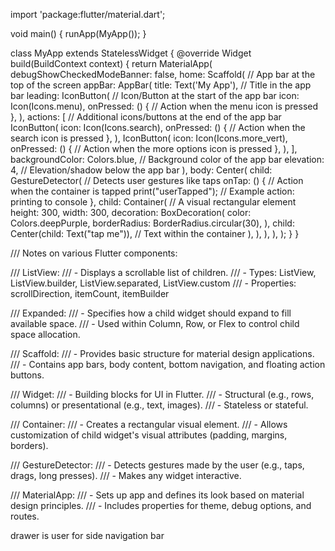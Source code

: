 import 'package:flutter/material.dart';

void main() {
  runApp(MyApp());
}

class MyApp extends StatelessWidget {
  @override
  Widget build(BuildContext context) {
    return MaterialApp(
      debugShowCheckedModeBanner: false,
      home: Scaffold(
        // App bar at the top of the screen
        appBar: AppBar(
          title: Text('My App'), // Title in the app bar
          leading: IconButton( // Icon/Button at the start of the app bar
            icon: Icon(Icons.menu),
            onPressed: () {
              // Action when the menu icon is pressed
            },
          ),
          actions: <Widget>[ // Additional icons/buttons at the end of the app bar
            IconButton(
              icon: Icon(Icons.search),
              onPressed: () {
                // Action when the search icon is pressed
              },
            ),
            IconButton(
              icon: Icon(Icons.more_vert),
              onPressed: () {
                // Action when the more options icon is pressed
              },
            ),
          ],
          backgroundColor: Colors.blue, // Background color of the app bar
          elevation: 4, // Elevation/shadow below the app bar
        ),
        body: Center(
          child: GestureDetector( // Detects user gestures like taps
            onTap: () {
              // Action when the container is tapped
              print("userTapped"); // Example action: printing to console
            },
            child: Container( // A visual rectangular element
              height: 300,
              width: 300,
              decoration: BoxDecoration(
                color: Colors.deepPurple,
                borderRadius: BorderRadius.circular(30),
              ),
              child: Center(child: Text("tap me")), // Text within the container
            ),
          ),
        ),
      ),
    );
  }
}

/// Notes on various Flutter components:

/// ListView:
/// - Displays a scrollable list of children.
/// - Types: ListView, ListView.builder, ListView.separated, ListView.custom
/// - Properties: scrollDirection, itemCount, itemBuilder

/// Expanded:
/// - Specifies how a child widget should expand to fill available space.
/// - Used within Column, Row, or Flex to control child space allocation.

/// Scaffold:
/// - Provides basic structure for material design applications.
/// - Contains app bars, body content, bottom navigation, and floating action buttons.

/// Widget:
/// - Building blocks for UI in Flutter.
/// - Structural (e.g., rows, columns) or presentational (e.g., text, images).
/// - Stateless or stateful.

/// Container:
/// - Creates a rectangular visual element.
/// - Allows customization of child widget's visual attributes (padding, margins, borders).

/// GestureDetector:
/// - Detects gestures made by the user (e.g., taps, drags, long presses).
/// - Makes any widget interactive.

/// MaterialApp:
/// - Sets up app and defines its look based on material design principles.
/// - Includes properties for theme, debug options, and routes.

drawer is user for side navigation bar

